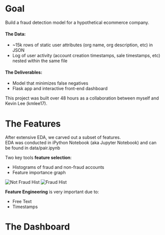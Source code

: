 
# Goal

Build a fraud detection model for a hypothetical ecommerce company.

#### The Data: 
- ~15k rows of static user attributes (org name, org description, etc) in JSON
- Log of user activity (account creation timestamps, sale timestamps, etc) nested within the same file

#### The Deliverables: 
- Model that minimizes false negatives
- Flask app and interactive front-end dashboard

This project was built over 48 hours as a collaboration between myself and Kevin Lee (kmlee17). 

# The Features

After extensive EDA, we carved out a subset of features.  
EDA was conducted in iPython Notebook (aka Jupyter Notebook) and can be found in data/pair.ipynb

Two key tools <b>feature selection</b>: 
- Histograms of fraud and non-fraud accounts
- Feature importance graph

![Not Fraud Hist](http://s23.postimg.org/sagaarre3/hist_not_fraud.jpg)
![Fraud Hist](http://s28.postimg.org/512xaub99/hist_fraud.jpg)

<b>Feature Engineering</b> is very important due to: 
- Free Text
- Timestamps


# The Dashboard


